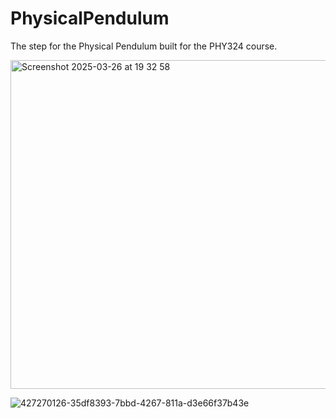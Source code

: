 # PhysicalPendulum
The step for the Physical Pendulum built for the PHY324 course. 


<img width="526" alt="Screenshot 2025-03-26 at 19 32 58" src="https://github.com/user-attachments/assets/2317d2ae-17eb-4f89-a0ac-dcca59504d93" />




![427270126-35df8393-7bbd-4267-811a-d3e66f37b43e](https://github.com/user-attachments/assets/02f635be-ecdf-4b45-a772-7c40736b350e)
